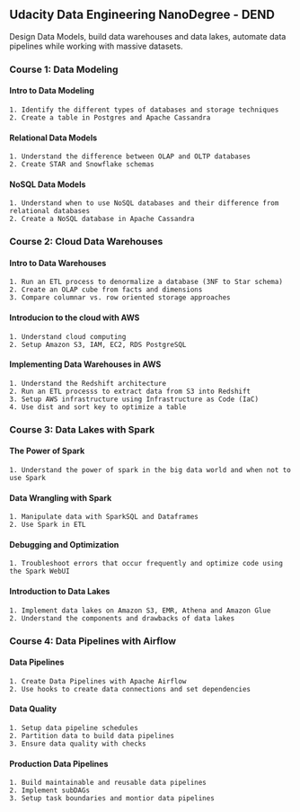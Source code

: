 ## Udacity Data Engineering NanoDegree - DEND
Design Data Models, build data warehouses and data lakes, automate data pipelines while working with massive datasets. 

### Course 1: Data Modeling
#### Intro to Data Modeling
	1. Identify the different types of databases and storage techniques
	2. Create a table in Postgres and Apache Cassandra
#### Relational Data Models
	1. Understand the difference between OLAP and OLTP databases
	2. Create STAR and Snowflake schemas
#### NoSQL Data Models
	1. Understand when to use NoSQL databases and their difference from relational databases
	2. Create a NoSQL database in Apache Cassandra

### Course 2: Cloud Data Warehouses
#### Intro to Data Warehouses
	1. Run an ETL process to denormalize a database (3NF to Star schema)
	2. Create an OLAP cube from facts and dimensions
	3. Compare columnar vs. row oriented storage approaches
#### Introducion to the cloud with AWS
	1. Understand cloud computing
	2. Setup Amazon S3, IAM, EC2, RDS PostgreSQL 
#### Implementing Data Warehouses in AWS
	1. Understand the Redshift architecture
	2. Run an ETL processs to extract data from S3 into Redshift
	3. Setup AWS infrastructure using Infrastructure as Code (IaC)
	4. Use dist and sort key to optimize a table

### Course 3: Data Lakes with Spark
#### The Power of Spark
	1. Understand the power of spark in the big data world and when not to use Spark
#### Data Wrangling with Spark 
	1. Manipulate data with SparkSQL and Dataframes
	2. Use Spark in ETL 
#### Debugging and Optimization
	1. Troubleshoot errors that occur frequently and optimize code using the Spark WebUI
#### Introduction to Data Lakes
	1. Implement data lakes on Amazon S3, EMR, Athena and Amazon Glue
	2. Understand the components and drawbacks of data lakes

### Course 4: Data Pipelines with Airflow
#### Data Pipelines
	1. Create Data Pipelines with Apache Airflow
	2. Use hooks to create data connections and set dependencies
#### Data Quality
	1. Setup data pipeline schedules
	2. Partition data to build data pipelines
	3. Ensure data quality with checks
#### Production Data Pipelines
	1. Build maintainable and reusable data pipelines
	2. Implement subDAGs
	3. Setup task boundaries and montior data pipelines